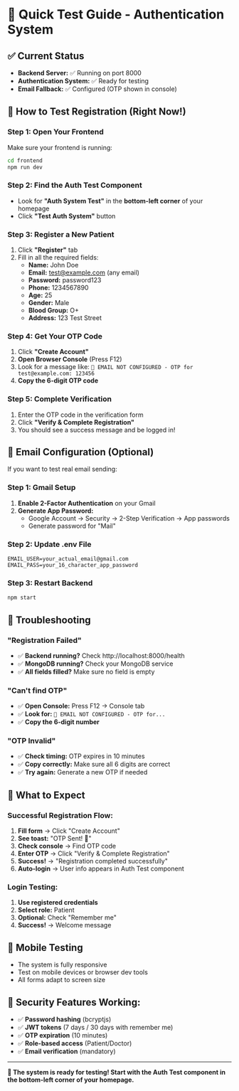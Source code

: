 # 🚀 Quick Test Guide - Authentication System

## ✅ Current Status
- **Backend Server:** ✅ Running on port 8000
- **Authentication System:** ✅ Ready for testing
- **Email Fallback:** ✅ Configured (OTP shown in console)

## 🧪 How to Test Registration (Right Now!)

### Step 1: Open Your Frontend
Make sure your frontend is running:
```bash
cd frontend
npm run dev
```

### Step 2: Find the Auth Test Component
- Look for **"Auth System Test"** in the **bottom-left corner** of your homepage
- Click **"Test Auth System"** button

### Step 3: Register a New Patient
1. Click **"Register"** tab
2. Fill in all the required fields:
   - **Name:** John Doe
   - **Email:** test@example.com (any email)
   - **Password:** password123
   - **Phone:** 1234567890
   - **Age:** 25
   - **Gender:** Male
   - **Blood Group:** O+
   - **Address:** 123 Test Street

### Step 4: Get Your OTP Code
1. Click **"Create Account"**
2. **Open Browser Console** (Press F12)
3. Look for a message like: `📧 EMAIL NOT CONFIGURED - OTP for test@example.com: 123456`
4. **Copy the 6-digit OTP code**

### Step 5: Complete Verification
1. Enter the OTP code in the verification form
2. Click **"Verify & Complete Registration"**
3. You should see a success message and be logged in!

## 🔧 Email Configuration (Optional)

If you want to test real email sending:

### Step 1: Gmail Setup
1. **Enable 2-Factor Authentication** on your Gmail
2. **Generate App Password:**
   - Google Account → Security → 2-Step Verification → App passwords
   - Generate password for "Mail"

### Step 2: Update .env File
```env
EMAIL_USER=your_actual_email@gmail.com
EMAIL_PASS=your_16_character_app_password
```

### Step 3: Restart Backend
```bash
npm start
```

## 🐛 Troubleshooting

### "Registration Failed"
- ✅ **Backend running?** Check http://localhost:8000/health
- ✅ **MongoDB running?** Check your MongoDB service
- ✅ **All fields filled?** Make sure no field is empty

### "Can't find OTP"
- ✅ **Open Console:** Press F12 → Console tab
- ✅ **Look for:** `📧 EMAIL NOT CONFIGURED - OTP for...`
- ✅ **Copy the 6-digit number**

### "OTP Invalid"
- ✅ **Check timing:** OTP expires in 10 minutes
- ✅ **Copy correctly:** Make sure all 6 digits are correct
- ✅ **Try again:** Generate a new OTP if needed

## 🎯 What to Expect

### Successful Registration Flow:
1. **Fill form** → Click "Create Account"
2. **See toast:** "OTP Sent! 📧"
3. **Check console** → Find OTP code
4. **Enter OTP** → Click "Verify & Complete Registration"
5. **Success!** → "Registration completed successfully"
6. **Auto-login** → User info appears in Auth Test component

### Login Testing:
1. **Use registered credentials**
2. **Select role:** Patient
3. **Optional:** Check "Remember me"
4. **Success!** → Welcome message

## 📱 Mobile Testing
- The system is fully responsive
- Test on mobile devices or browser dev tools
- All forms adapt to screen size

## 🔐 Security Features Working:
- ✅ **Password hashing** (bcryptjs)
- ✅ **JWT tokens** (7 days / 30 days with remember me)
- ✅ **OTP expiration** (10 minutes)
- ✅ **Role-based access** (Patient/Doctor)
- ✅ **Email verification** (mandatory)

---

**🎉 The system is ready for testing! Start with the Auth Test component in the bottom-left corner of your homepage.**
